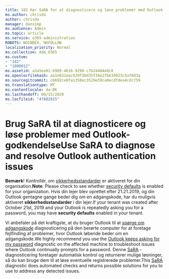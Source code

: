 ```yaml
---
title: 182 Kør SaRA for at diagnosticere og løse problemer med Outlook-godkendelse
ms.author: chrisda
author: chrisda
manager: dansimp
ms.audience: Admin
ms.topic: article
ms.service: o365-administration
ROBOTS: NOINDEX, NOFOLLOW
localization_priority: Normal
ms.collection: Adm_O365
ms.custom:
- "182"
- "1800012"
ms.assetid: a3a5ea91-6989-4616-9290-c7b24484e8c8
ms.openlocfilehash: aa1e831eac829f3bd35f34e2fbe34923c5af0d3a
ms.sourcegitcommit: c6692ce0fa1358ec3529e59ca0ecdfdea4cdc759
ms.translationtype: MT
ms.contentlocale: da-DK
ms.lasthandoff: 09/15/2020
ms.locfileid: "47802015"
---
```

# <a name="use-sara-to-diagnose-and-resolve-outlook-authentication-issues"></a><span data-ttu-id="e4980-102">Brug SaRA til at diagnosticere og løse problemer med Outlook-godkendelse</span><span class="sxs-lookup"><span data-stu-id="e4980-102">Use SaRA to diagnose and resolve Outlook authentication issues</span></span>

<span data-ttu-id="e4980-103">**Bemærk**! Kontrollér, om [sikkerhedsstandarder](https://aka.ms/securitydefaults) er aktiveret for din organisation.</span><span class="sxs-lookup"><span data-stu-id="e4980-103">**Note**: Please check to see whether [security defaults](https://aka.ms/securitydefaults) is enabled for your organization.</span></span> <span data-ttu-id="e4980-104">Hvis din lejer blev oprettet efter 21.21.2019, og din Outlook gentagne gange beder dig om en adgangskode, har du muligvis aktiveret **sikkerhedsstandarder** i din lejer.</span><span class="sxs-lookup"><span data-stu-id="e4980-104">If your tenant was created after October 21st, 2019 and your Outlook is repeatedly asking you for a password, you may have **security defaults** enabled in your tenant.</span></span>

<span data-ttu-id="e4980-105">Vi anbefaler på det kraftigste, at du bruger Outlook til at [spørge om adgangskode](https://aka.ms/SaRA-OutlookPwdPrompt-Alchemy) diagnosticering på den berørte computer for at foretage fejlfinding af problemer, hvor Outlook løbende beder om en adgangskode.</span><span class="sxs-lookup"><span data-stu-id="e4980-105">We highly recommend you use the [Outlook keeps asking for my password](https://aka.ms/SaRA-OutlookPwdPrompt-Alchemy) diagnostic on the affected machine to troubleshoot issues where Outlook continually prompts for a password.</span></span> <span data-ttu-id="e4980-106">Denne [SaRA](https://diagnostics.office.com/#/) -diagnosticering foretager automatisk kontrol og returnerer mulige løsninger, så du kan bruge dem til at løse eventuelle registrerede problemer.</span><span class="sxs-lookup"><span data-stu-id="e4980-106">This [SaRA](https://diagnostics.office.com/#/) diagnostic does automated checks and returns possible solutions for you to use to address any detected issues.</span></span>

